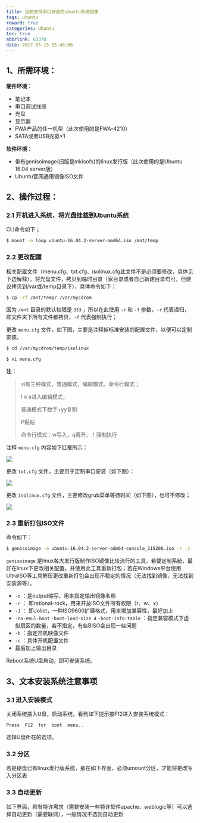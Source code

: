 ```yaml
---
title: 定制支持串口安装的ubuntu系统镜像
tags: ubuntu
reward: true
categories: Ubuntu
toc: true
abbrlink: 63378
date: 2017-05-15 15:48:06
---
```


## 1、所需环境：

**硬件环境：**

* 笔记本
* 串口调试线缆
* 光盘
* 显示器
* FWA产品的任一机型（此次使用的是FWA-4210）
* SATA或者USB光驱×1

**软件环境：**

* 带有genisoimage(旧版是mkisofs)的linux发行版（此次使用的是Ubuntu 16.04 server版）
* Ubuntu官网通用镜像ISO文件

<!-- more -->

## 2、操作过程：

### 2.1 开机进入系统，将光盘挂载到Ubuntu系统 

CLI命令如下；

```bash
$ mount -o loop ubuntu-16.04.2-server-amd64.iso /mnt/temp
```

### 2.2 更改配置

相关配置文件（menu.cfg、txt.cfg、isolinux.cfg此文件不是必须要修改，具体见下边解释）。将光盘文件，拷贝到临时目录（家目录或者自己新建目录均可，但建议拷贝到/var或/temp目录下），具体命令如下：

```bash
$ cp -rf /mnt/temp/ /var/mycdrom
```

因为 `/mnt` 目录的默认权限是 `333` ，所以在此使用 `-r` 和 `-f` 参数，`-r` 代表递归，即文件夹下所有文件都拷贝，`-f` 代表强制执行；

更改 `menu.cfg` 文件，如下图，主要是注释掉标准安装的配置文件，以便可以定制安装。

```bash
$ cd /var/mycdrom/temp/isolinux

$ vi menu.cfg
```

**注：**

> vi有三种模式，普通模式、编辑模式、命令行模式；
>
> I o a进入编辑模式，
>
> 普通模式下数字+yy复制
>
> P黏贴
>
> 命令行模式：w写入，q离开，！强制执行

注释 `menu.cfg` 内容如下红框所示：

![](http://i.imgur.com/JM99sFZ.png)

更改 `txt.cfg` 文件，主要用于定制串口安装（如下图）：

![](http://i.imgur.com/pA7ruhP.png)

更改 `isolinux.cfg` 文件，主要修改grub菜单等待时间（如下图），也可不修改；

![](http://i.imgur.com/jE4zoMG.png)

### 2.3 重新打包ISO文件

命令如下：

```bash
$ genisoimage -o ubuntu-16.04.2-server-adm64-console_115200.iso -r -J -no-emul-boot -boot-load-size 4 -boot-info-table -b isolinux/isolinux.bin -c isolinux/boot.cat /var/mycdrom/temp
```

`genisoimage` 是linux各大发行版制作ISO镜像比较流行的工具，若要定制系统，最好在linux下更改相关配置，并使用此工具重新打包；若在Windows平台使用UltraISO等工具解压更改重新打包会出现不稳定的情况（无法找到镜像，无法找到安装源等）。

* `-o` ：是output缩写，用来指定输出镜像名称
* `-r` ： 即rational-rock，用来开放ISO文件所有权限（r、w、x） 
* `-J` ： 即Joliet，一种ISO9600扩展格式，用来增加兼容性，最好加上
* `-no-emul-boot`  `-boot-load-size 4`  `-boot-info-table` ：指定兼容模式下虚拟扇区的数量，若不指定，有些BISO会出现一些问题
* `-b` ：指定开机映像文件
* `-c` ：具体开机配置文件
* 最后加上输出目录

Reboot系统U盘启动，即可安装系统。

## 3、文本安装系统注意事项

### 3.1 进入安装模式

关闭系统插入U盘，启动系统，看到如下提示按F12进入安装系统模式：

```text
Press  F12  for  boot  menu..
```

选择U盘所在的选项。

### 3.2 分区

若是硬盘已有linux发行版系统，那在如下界面，必须umount分区，才能将更改写入分区表





### 3.3 自动更新

如下界面，若有特许需求（需要安装一些特许软件apache、weblogic等）可以选择自动更新（需要联网），一般情况不选则自动更新
